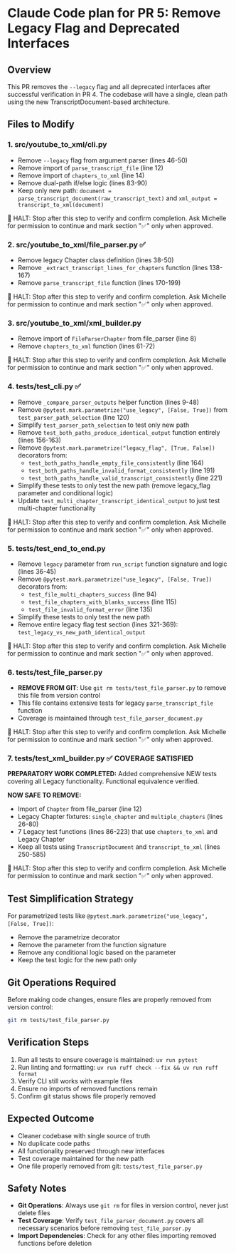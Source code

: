 # Claude Code plan for PR 5: Remove Legacy Flag and Deprecated Interfaces

## Overview
This PR removes the `--legacy` flag and all deprecated interfaces after successful verification in PR 4. The codebase will have a single, clean path using the new TranscriptDocument-based architecture.

## Files to Modify

### 1. **src/youtube_to_xml/cli.py**
- Remove `--legacy` flag from argument parser (lines 46-50)
- Remove import of `parse_transcript_file` (line 12)
- Remove import of `chapters_to_xml` (line 14)
- Remove dual-path if/else logic (lines 83-90)
- Keep only new path: `document = parse_transcript_document(raw_transcript_text)` and `xml_output = transcript_to_xml(document)`

🛑 HALT: Stop after this step to verify and confirm completion. Ask Michelle for permission to continue and mark section "✅" only when approved.

### 2. **src/youtube_to_xml/file_parser.py** ✅
- Remove legacy Chapter class definition (lines 38-50)
- Remove `_extract_transcript_lines_for_chapters` function (lines 138-167)
- Remove `parse_transcript_file` function (lines 170-199)

🛑 HALT: Stop after this step to verify and confirm completion. Ask Michelle for permission to continue and mark section "✅" only when approved.

### 3. **src/youtube_to_xml/xml_builder.py**
- Remove import of `FileParserChapter` from file_parser (line 8)
- Remove `chapters_to_xml` function (lines 61-72)

🛑 HALT: Stop after this step to verify and confirm completion. Ask Michelle for permission to continue and mark section "✅" only when approved.

### 4. **tests/test_cli.py** ✅
- Remove `_compare_parser_outputs` helper function (lines 9-48)
- Remove `@pytest.mark.parametrize("use_legacy", [False, True])` from `test_parser_path_selection` (line 120)
- Simplify `test_parser_path_selection` to test only new path
- Remove `test_both_paths_produce_identical_output` function entirely (lines 156-163)
- Remove `@pytest.mark.parametrize("legacy_flag", [True, False])` decorators from:
  - `test_both_paths_handle_empty_file_consistently` (line 164)
  - `test_both_paths_handle_invalid_format_consistently` (line 191)
  - `test_both_paths_handle_valid_transcript_consistently` (line 221)
- Simplify these tests to only test the new path (remove legacy_flag parameter and conditional logic)
- Update `test_multi_chapter_transcript_identical_output` to just test multi-chapter functionality

🛑 HALT: Stop after this step to verify and confirm completion. Ask Michelle for permission to continue and mark section "✅" only when approved.

### 5. **tests/test_end_to_end.py**
- Remove `legacy` parameter from `run_script` function signature and logic (lines 36-45)
- Remove `@pytest.mark.parametrize("use_legacy", [False, True])` decorators from:
  - `test_file_multi_chapters_success` (line 94)
  - `test_file_chapters_with_blanks_success` (line 115)
  - `test_file_invalid_format_error` (line 135)
- Simplify these tests to only test the new path
- Remove entire legacy flag test section (lines 321-369): `test_legacy_vs_new_path_identical_output`

🛑 HALT: Stop after this step to verify and confirm completion. Ask Michelle for permission to continue and mark section "✅" only when approved.

### 6. **tests/test_file_parser.py**
- **REMOVE FROM GIT**: Use `git rm tests/test_file_parser.py` to remove this file from version control
- This file contains extensive tests for legacy `parse_transcript_file` function
- Coverage is maintained through `test_file_parser_document.py`

🛑 HALT: Stop after this step to verify and confirm completion. Ask Michelle for permission to continue and mark section "✅" only when approved.

### 7. **tests/test_xml_builder.py** ✅ **COVERAGE SATISFIED**

**PREPARATORY WORK COMPLETED:** Added comprehensive NEW tests covering all Legacy functionality. Functional equivalence verified.

**NOW SAFE TO REMOVE:**
- Import of `Chapter` from file_parser (line 12)
- Legacy Chapter fixtures: `single_chapter` and `multiple_chapters` (lines 26-80)
- 7 Legacy test functions (lines 86-223) that use `chapters_to_xml` and Legacy Chapter
- Keep all tests using `TranscriptDocument` and `transcript_to_xml` (lines 250-585)

🛑 HALT: Stop after this step to verify and confirm completion. Ask Michelle for permission to continue and mark section "✅" only when approved.

## Test Simplification Strategy
For parametrized tests like `@pytest.mark.parametrize("use_legacy", [False, True])`:
- Remove the parametrize decorator
- Remove the parameter from the function signature
- Remove any conditional logic based on the parameter
- Keep the test logic for the new path only

## Git Operations Required
Before making code changes, ensure files are properly removed from version control:
```bash
git rm tests/test_file_parser.py
```

## Verification Steps
1. Run all tests to ensure coverage is maintained: `uv run pytest`
2. Run linting and formatting: `uv run ruff check --fix && uv run ruff format`
3. Verify CLI still works with example files
4. Ensure no imports of removed functions remain
5. Confirm git status shows file properly removed

## Expected Outcome
- Cleaner codebase with single source of truth
- No duplicate code paths
- All functionality preserved through new interfaces
- Test coverage maintained for the new path
- One file properly removed from git: `tests/test_file_parser.py`

## Safety Notes
- **Git Operations**: Always use `git rm` for files in version control, never just delete files
- **Test Coverage**: Verify `test_file_parser_document.py` covers all necessary scenarios before removing `test_file_parser.py`
- **Import Dependencies**: Check for any other files importing removed functions before deletion
